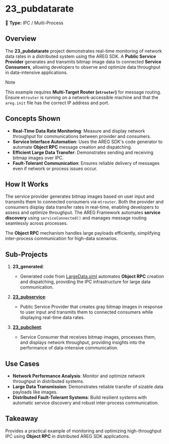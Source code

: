 ﻿# 23_pubdatarate

🚀 **Type:** IPC / Multi-Process

## Overview

The **23_pubdatarate** project demonstrates real-time monitoring of network data rates in a distributed system using the AREG SDK. A **Public Service Provider** generates and transmits bitmap image data to connected **Service Consumers**, allowing developers to observe and optimize data throughput in data-intensive applications.

> [!NOTE]
> This example requires **Multi-Target Router (`mtrouter`)** for message routing. Ensure `mtrouter` is running on a network-accessible machine and that the `areg.init` file has the correct IP address and port.

## Concepts Shown

- **Real-Time Data Rate Monitoring**: Measure and display network throughput for communications between provider and consumers.  
- **Service Interface Automation**: Uses the AREG SDK's code generator to automate **Object RPC** message creation and dispatching.  
- **Efficient Large Data Transfer**: Demonstrates sending and receiving bitmap images over IPC.  
- **Fault-Tolerant Communication**: Ensures reliable delivery of messages even if network or process issues occur.  

## How It Works

The service provider generates bitmap images based on user input and transmits them to connected consumers via `mtrouter`. Both the provider and consumers display data transfer rates in real-time, enabling developers to assess and optimize throughput. The AREG Framework automates **service discovery** using `serviceConnected()` and manages message routing seamlessly across processes.

The **Object RPC** mechanism handles large payloads efficiently, simplifying inter-process communication for high-data scenarios.

## Sub-Projects

1. **23_generated**:  
   - Generated code from [LargeData.siml](./services/LargeData.siml) automates **Object RPC** creation and dispatching, providing the IPC infrastructure for large data communication.

2. **[23_pubservice](./pubservice/)**:  
   - Public Service Provider that creates gray bitmap images in response to user input and transmits them to connected consumers while displaying real-time data rates.

3. **[23_pubclient](./pubclient/)**:  
   - Service Consumer that receives bitmap images, processes them, and displays network throughput, providing insights into the performance of data-intensive communication.

## Use Cases

- **Network Performance Analysis**: Monitor and optimize network throughput in distributed systems.  
- **Large Data Transmission**: Demonstrates reliable transfer of sizable data payloads like images.  
- **Distributed Fault-Tolerant Systems**: Build resilient systems with automatic service discovery and robust inter-process communication.

## Takeaway

Provides a practical example of monitoring and optimizing high-throughput IPC using **Object RPC** in distributed AREG SDK applications.
